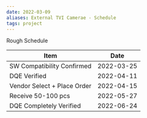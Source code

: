 ```yaml
---
date: 2022-03-09
aliases: External TVI Camerae - Schedule
tags: project
---
```


Rough Schedule

|Item|Date|
|--|:--:|
|SW Compatibility Confirmed|2022-03-25|
|DQE Verified|2022-04-11|
|Vendor Select + Place Order|2022-04-15|
|Receive 50-100 pcs|2022-05-27|
|DQE Completely Verified|2022-06-24|
